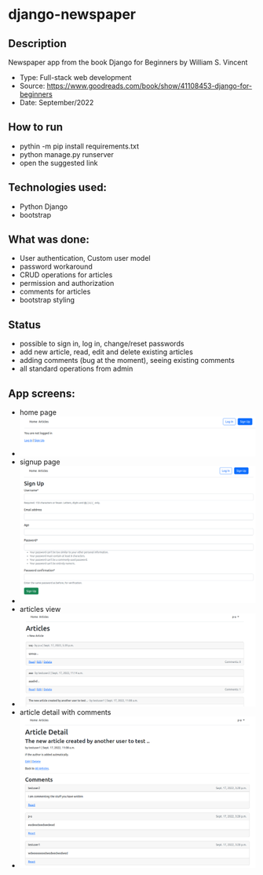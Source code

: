# django-newspaper

## Description
Newspaper app from the book Django for Beginners by William S. Vincent

- Type: Full-stack web development
- Source: https://www.goodreads.com/book/show/41108453-django-for-beginners
- Date: September/2022

## How to run
- pythin -m pip install requirements.txt
- python manage.py runserver
- open the suggested link

## Technologies used:
- Python Django
- bootstrap

## What was done:
- User authentication, Custom user model
- password workaround
- CRUD operations for articles 
- permission and authorization
- comments for articles
- bootstrap styling

## Status
- possible to sign in, log in, change/reset passwords
- add new article, read, edit and delete existing articles
- adding comments (bug at the moment), seeing existing comments
- all standard operations from admin

## App screens:
- home page
- ![img_2.png](images/img_2.png)
- signup page
- ![img_3.png](images/img_3.png)
- articles view
- ![img.png](images/img.png)
- article detail with comments
- ![img_1.png](images/img_1.png)
